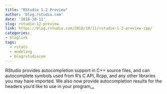 ```yaml
---
title: "RStudio 1.2 Preview"
author: 'blog.rstudio.com'
date: '2018-10-11'
slug: rstudio-12-preview
link: https://blog.rstudio.com/2018/10/11/rstudio-1-2-preview-cpp/
categories:
- bloglink
tags:
  - rstats
  - modeling
  - blogrstudiocom
---
```


RStudio provides autocompletion support in C++ source files, and can autocomplete symbols used from R’s C API, Rcpp, and any other libraries you may have imported. We also now provide autocompletion results for the headers you’d like to use in your program[... <i class="fas fa-external-link-alt"></i>](https://blog.rstudio.com/2018/10/11/rstudio-1-2-preview-cpp/)


